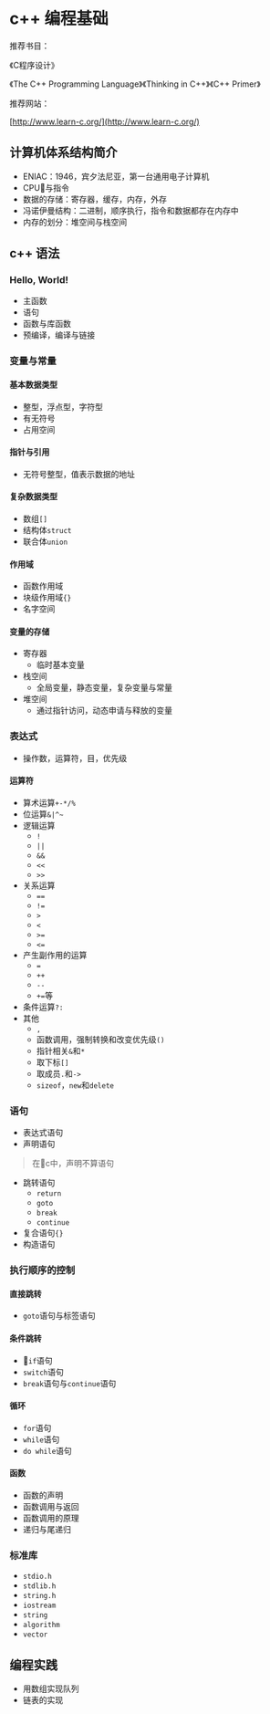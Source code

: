 # c++ 编程基础

推荐书目：

《C程序设计》

《The C++ Programming Language》《Thinking in C++》《C++ Primer》

推荐网站：

[http://www.learn-c.org/](http://www.learn-c.org/)

## 计算机体系结构简介

* ENIAC：1946，宾夕法尼亚，第一台通用电子计算机
* CPU与指令
* 数据的存储：寄存器，缓存，内存，外存
* 冯诺伊曼结构：二进制，顺序执行，指令和数据都存在内存中
* 内存的划分：堆空间与栈空间

## c++ 语法

### Hello, World!
* 主函数
* 语句
* 函数与库函数
* 预编译，编译与链接

### 变量与常量

#### 基本数据类型
* 整型，浮点型，字符型
* 有无符号
* 占用空间

#### 指针与引用
* 无符号整型，值表示数据的地址

#### 复杂数据类型
* 数组`[]`
* 结构体`struct`
* 联合体`union`

#### 作用域
* 函数作用域
* 块级作用域`{}`
* 名字空间

#### 变量的存储
* 寄存器
    * 临时基本变量
* 栈空间
    * 全局变量，静态变量，复杂变量与常量
* 堆空间
    * 通过指针访问，动态申请与释放的变量

### 表达式

* 操作数，运算符，目，优先级

#### 运算符
* 算术运算`+-*/%`
* 位运算`&|^~`
* 逻辑运算
    * `!`
    * `||`
    * `&&`
    * `<<`
    * `>>`
* 关系运算
    * `==`
    * `!=`
    * `>`
    * `<`
    * `>=`
    * `<=`
* 产生副作用的运算
    * `=`
    * `++`
    * `--`
    * `+=`等
* 条件运算`?:`
* 其他
    * `,`
    * 函数调用，强制转换和改变优先级`()`
    * 指针相关`&`和`*`
    * 取下标`[]`
    * 取成员`.`和`->`
    * `sizeof`，`new`和`delete`

### 语句

* 表达式语句
* 声明语句
> 在c中，声明不算语句
* 跳转语句
    * `return`
    * `goto`
    * `break`
    * `continue`
* 复合语句`{}`
* 构造语句

### 执行顺序的控制

#### 直接跳转
* `goto`语句与标签语句

#### 条件跳转
* `if`语句
* `switch`语句
* `break`语句与`continue`语句

#### 循环
* `for`语句
* `while`语句
* `do while`语句

#### 函数
* 函数的声明
* 函数调用与返回
* 函数调用的原理
* 递归与尾递归

### 标准库

* `stdio.h`
* `stdlib.h`
* `string.h`
* `iostream`
* `string`
* `algorithm`
* `vector`

## 编程实践

* 用数组实现队列
* 链表的实现
